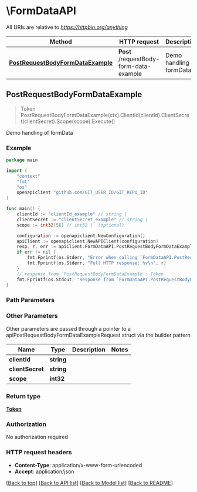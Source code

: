 # \FormDataAPI

All URIs are relative to *https://httpbin.org/anything*

Method | HTTP request | Description
------------- | ------------- | -------------
[**PostRequestBodyFormDataExample**](FormDataAPI.md#PostRequestBodyFormDataExample) | **Post** /requestBody-form-data-example | Demo handling of formData



## PostRequestBodyFormDataExample

> Token PostRequestBodyFormDataExample(ctx).ClientId(clientId).ClientSecret(clientSecret).Scope(scope).Execute()

Demo handling of formData



### Example

```go
package main

import (
	"context"
	"fmt"
	"os"
	openapiclient "github.com/GIT_USER_ID/GIT_REPO_ID"
)

func main() {
	clientId := "clientId_example" // string | 
	clientSecret := "clientSecret_example" // string | 
	scope := int32(56) // int32 |  (optional)

	configuration := openapiclient.NewConfiguration()
	apiClient := openapiclient.NewAPIClient(configuration)
	resp, r, err := apiClient.FormDataAPI.PostRequestBodyFormDataExample(context.Background()).ClientId(clientId).ClientSecret(clientSecret).Scope(scope).Execute()
	if err != nil {
		fmt.Fprintf(os.Stderr, "Error when calling `FormDataAPI.PostRequestBodyFormDataExample``: %v\n", err)
		fmt.Fprintf(os.Stderr, "Full HTTP response: %v\n", r)
	}
	// response from `PostRequestBodyFormDataExample`: Token
	fmt.Fprintf(os.Stdout, "Response from `FormDataAPI.PostRequestBodyFormDataExample`: %v\n", resp)
}
```

### Path Parameters



### Other Parameters

Other parameters are passed through a pointer to a apiPostRequestBodyFormDataExampleRequest struct via the builder pattern


Name | Type | Description  | Notes
------------- | ------------- | ------------- | -------------
 **clientId** | **string** |  | 
 **clientSecret** | **string** |  | 
 **scope** | **int32** |  | 

### Return type

[**Token**](Token.md)

### Authorization

No authorization required

### HTTP request headers

- **Content-Type**: application/x-www-form-urlencoded
- **Accept**: application/json

[[Back to top]](#) [[Back to API list]](../README.md#documentation-for-api-endpoints)
[[Back to Model list]](../README.md#documentation-for-models)
[[Back to README]](../README.md)

